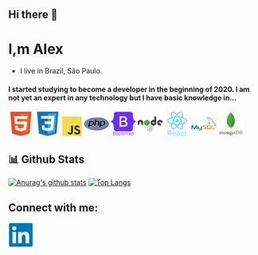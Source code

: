 ## Hi there 👋
# I,m Alex 
- I live in Brazil, São Paulo.  
#### I started studying to become a developer in the beginning of 2020. I am not yet an expert in any technology but I have basic knowledge in...

<img src="https://raw.githubusercontent.com/devicons/devicon/master/icons/html5/html5-original.svg" alt="html icon" width="50" height="50" style="max-width:100%;"></img>
<img src="https://raw.githubusercontent.com/devicons/devicon/master/icons/css3/css3-original.svg" alt="css icon" width="50" height="50" style="max-width:100%;"></img>
<img src="https://raw.githubusercontent.com/devicons/devicon/master/icons/javascript/javascript-original.svg" alt="javascript icon" width="40" height="40" style="max-width:100%;"></img>
<img src="https://raw.githubusercontent.com/devicons/devicon/master/icons/php/php-original.svg" alt="php icon" width="50" height="50" style="max-width:100%;"></img>
<img src="https://raw.githubusercontent.com/devicons/devicon/master/icons/bootstrap/bootstrap-plain-wordmark.svg" alt="bootstrap icon" width="50" height="50" style="max-width:100%;"></img>
<img src="https://raw.githubusercontent.com/devicons/devicon/master/icons/nodejs/nodejs-original-wordmark.svg" alt="nodejs icon" width="50" height="50" style="max-width:100%;"></img>
<img src="https://raw.githubusercontent.com/devicons/devicon/master/icons/react/react-original-wordmark.svg" alt="react icon" width="50" height="50" style="max-width:100%;"></img>
<img src="https://raw.githubusercontent.com/devicons/devicon/master/icons/mysql/mysql-original-wordmark.svg" alt="mysql icon" width="50" height="50" style="max-width:100%;"></img>
<img src="https://raw.githubusercontent.com/devicons/devicon/master/icons/mongodb/mongodb-original-wordmark.svg" alt="mongodb icon" width="50" height="50" style="max-width:100%;"></img>


## :bar_chart: Github Stats
[![Anurag's github stats](https://github-readme-stats.vercel.app/api?username=alexferreiradecastro&show_icons=true&theme=merko)](https://github.com/alexferreiradecastro/github-readme-stats)
[![Top Langs](https://github-readme-stats.vercel.app/api/top-langs/?username=alexferreiradecastro&layout=compact&theme=merko)](https://github.com/alexferreiradecastro/github-readme-stats)

## Connect with me:<a href="https://www.linkedin.com/in/alexferreiradecastro" target="_blank">
<img align="center" alt="alexferreiradecastro in linkedin" height="50" width="50" src="https://raw.githubusercontent.com/devicons/devicon/master/icons/linkedin/linkedin-original.svg" style="max-width:100%;"></a>

<!--
**alexferreiradecastro/alexferreiradecastro** is a ✨ _special_ ✨ repository because its `README.md` (this file) appears on your GitHub profile.

Here are some ideas to get you started:

- 🔭 I’m currently working on ...
- 🌱 I’m currently learning ...
- 👯 I’m looking to collaborate on ...
- 🤔 I’m looking for help with ...
- 💬 Ask me about ...
- 📫 How to reach me: ...
- 😄 Pronouns: ...
- ⚡ Fun fact: ...
-->
